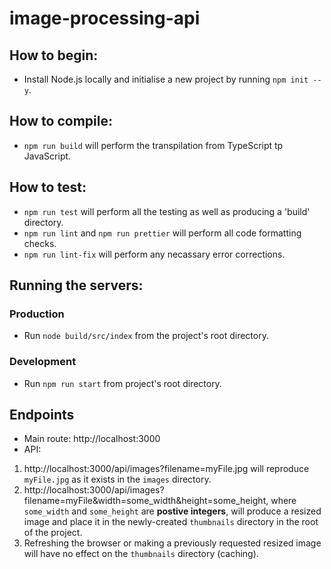 # image-processing-api
## How to begin:
* Install Node.js locally and initialise a new project by running ```npm init --y```.
## How to compile:
* ```npm run build``` will perform the transpilation from TypeScript tp JavaScript.
## How to test:
* ```npm run test``` will perform all the testing as well as producing a 'build' directory.
* ```npm run lint```  and ```npm run prettier``` will perform all code formatting checks. 
* ```npm run lint-fix``` will perform any necassary error corrections.
## Running the servers:
### Production
* Run ```node build/src/index``` from the project's root directory.
### Development
* Run ```npm run start``` from project's root directory.
## Endpoints
* Main route: http://localhost:3000
* API: 
1. http://localhost:3000/api/images?filename=myFile.jpg will reproduce ```myFile.jpg```
as it exists in the ```images``` directory.
2. http://localhost:3000/api/images?filename=myFile&width=some_width&height=some_height, where ```some_width```
and ```some_height``` are **postive integers**, will produce a resized image and
place it in the newly-created ```thumbnails``` directory in the root of the project.
3. Refreshing the browser or making a previously requested resized image will have no effect on the ```thumbnails```
directory (caching).
